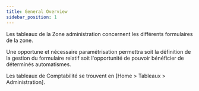```yaml
---
title: General Overview
sidebar_position: 1
---
```


Les tableaux de la Zone administration concernent les différents formulaires de la zone.

Une opportune et nécessaire paramétrisation permettra soit la définition de la gestion du formulaire relatif soit l'opportunité de pouvoir bénéficier de déterminés automatismes.

Les tableaux de Comptabilité se trouvent en [Home > Tableaux > Administration].






